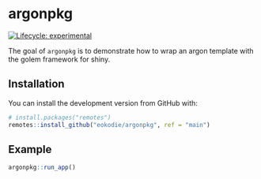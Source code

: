 
<!-- README.md is generated from README.Rmd. Please edit that file -->

# argonpkg

<div data-align="center">

<!-- hex -->

<!-- <img src="./man/figures/logo.png" height = "200px" /> -->

<!-- badges: start -->

<!-- Experimental -->

[![Lifecycle:
experimental](https://img.shields.io/badge/lifecycle-experimental-orange.svg)](https://www.tidyverse.org/lifecycle/#experimental)

<!-- badges: end -->

<!-- links start -->

<!-- links end -->

</div>

The goal of `argonpkg` is to demonstrate how to wrap an argon template
with the golem framework for shiny.

## Installation

You can install the development version from GitHub with:

``` r
# install.packages("remotes")
remotes::install_github("eokodie/argonpkg", ref = "main")
```

## Example

``` r
argonpkg::run_app()
```
